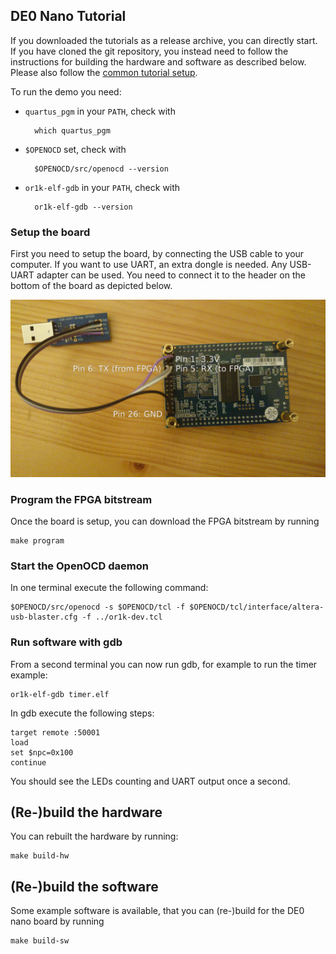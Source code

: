 ## DE0 Nano Tutorial

If you downloaded the tutorials as a release archive, you can directly
start. If you have cloned the git repository, you instead need to
follow the instructions for building the hardware and software as
described below. Please also follow the
[common tutorial setup](../README.md).

To run the demo you need:

* `quartus_pgm` in your `PATH`, check with

        which quartus_pgm

* `$OPENOCD` set, check with

        $OPENOCD/src/openocd --version

* `or1k-elf-gdb` in your `PATH`, check with

        or1k-elf-gdb --version

### Setup the board

First you need to setup the board, by connecting the USB cable to your
computer. If you want to use UART, an extra dongle is needed. Any
USB-UART adapter can be used. You need to connect it to the header on
the bottom of the board as depicted below.

![uart](doc/uart.png "Connect UART to board")

### Program the FPGA bitstream

Once the board is setup, you can download the FPGA bitstream by
running

	make program

### Start the OpenOCD daemon

In one terminal execute the following command:

	$OPENOCD/src/openocd -s $OPENOCD/tcl -f $OPENOCD/tcl/interface/altera-usb-blaster.cfg -f ../or1k-dev.tcl

### Run software with gdb

From a second terminal you can now run gdb, for example to run the
timer example:

	or1k-elf-gdb timer.elf

In gdb execute the following steps:

	target remote :50001
	load
	set $npc=0x100
	continue

You should see the LEDs counting and UART output once a second.

## (Re-)build the hardware

You can rebuilt the hardware by running:

	make build-hw

## (Re-)build the software

Some example software is available, that you can (re-)build for the DE0 nano board by running

	make build-sw
